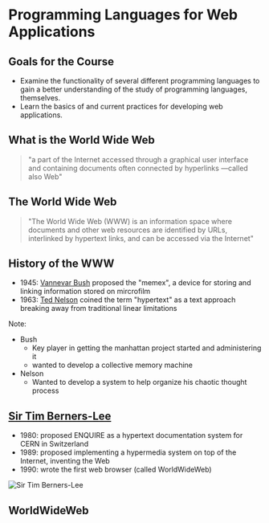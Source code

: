 # Programming Languages for Web Applications



## Goals for the Course

* Examine the functionality of several <span class="fragment highlight-green">different programming languages</span> to gain a better understanding of the study of programming languages, themselves.
* Learn the basics of and current practices for developing <span class="fragment highlight-green">web applications</span>.



## What is the World Wide Web

> "a part of the Internet accessed through a graphical user interface and containing documents often connected by hyperlinks —called also Web" <!-- .element: class="fragment highlight-red grow" -->



## The World Wide Web

> "The World Wide Web (WWW) is an information space where documents and other web resources are identified by URLs, interlinked by hypertext links, and can be accessed via the Internet"



## History of the WWW

* 1945: [Vannevar Bush](https://en.wikipedia.org/wiki/Vannevar_Bush) proposed the "memex", a device for storing and linking information stored on mircrofilm
* 1963: [Ted Nelson](https://en.wikipedia.org/wiki/Ted_Nelson) coined the term "hypertext" as a text approach breaking away from traditional linear limitations

Note:

* Bush
    * Key player in getting the manhattan project started and administering it
    * wanted to develop a collective memory machine
* Nelson
    * Wanted to develop a system to help organize his chaotic thought process



## [Sir Tim Berners-Lee](https://www.w3.org/People/Berners-Lee/)

* 1980: proposed ENQUIRE as a hypertext documentation system for CERN in Switzerland
* 1989: proposed implementing a hypermedia system on top of the Internet, inventing the Web
* 1990: wrote the first web browser (called WorldWideWeb)

<!-- .element: class="column-left" style="font-size:0.8em;"-->

![Sir Tim Berners-Lee](images/overview/Sir_Tim_Berners-Lee.jpg)
<!-- .element: class="column-right" -->



## WorldWideWeb

<!-- .slide: class="element-bkg" -->
<!-- .slide: data-background-image="images/overview/worldwideweb-app.jpeg" -->
